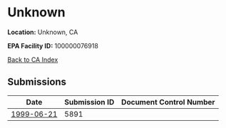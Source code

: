 # Unknown

**Location:** Unknown, CA

**EPA Facility ID:** 100000076918

[Back to CA Index](../../index.md)

## Submissions

| Date | Submission ID | Document Control Number |
|------|--------------|-------------------------|
| [1999-06-21](submissions/5891.md) | 5891 |  |

